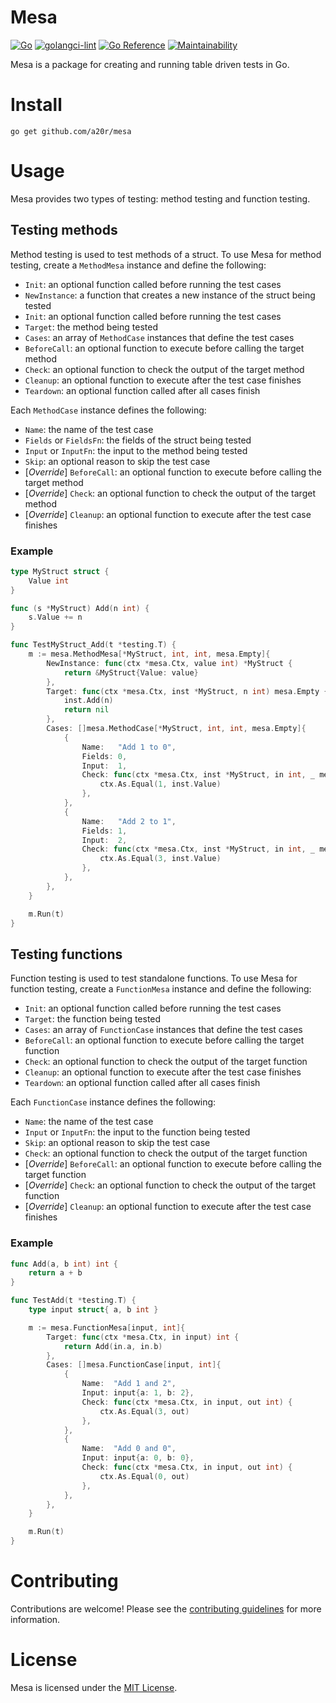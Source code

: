# Mesa
[![Go](https://github.com/a20r/mesa/actions/workflows/go.yml/badge.svg)](https://github.com/a20r/mesa/actions/workflows/go.yml)
[![golangci-lint](https://github.com/a20r/mesa/actions/workflows/golangci-lint.yml/badge.svg)](https://github.com/a20r/mesa/actions/workflows/golangci-lint.yml)
[![Go Reference](https://pkg.go.dev/badge/github.com/a20r/mesa.svg)](https://pkg.go.dev/github.com/a20r/mesa)
[![Maintainability](https://api.codeclimate.com/v1/badges/0d9a25e7619165faca9f/maintainability)](https://codeclimate.com/github/a20r/mesa/maintainability)

Mesa is a package for creating and running table driven tests in Go.

# Install
```
go get github.com/a20r/mesa
```

# Usage

Mesa provides two types of testing: method testing and function testing.

## Testing methods

Method testing is used to test methods of a struct. To use Mesa for method testing, create a `MethodMesa` instance and define the following:

- `Init`: an optional function called before running the test cases
- `NewInstance`: a function that creates a new instance of the struct being tested
- `Init`: an optional function called before running the test cases
- `Target`: the method being tested
- `Cases`: an array of `MethodCase` instances that define the test cases
- `BeforeCall`: an optional function to execute before calling the target method
- `Check`: an optional function to check the output of the target method
- `Cleanup`: an optional function to execute after the test case finishes
- `Teardown`: an optional function called after all cases finish

Each `MethodCase` instance defines the following:

- `Name`: the name of the test case
- `Fields` or `FieldsFn`: the fields of the struct being tested
- `Input` or `InputFn`: the input to the method being tested
- `Skip`: an optional reason to skip the test case
- [*Override*] `BeforeCall`: an optional function to execute before calling the target method
- [*Override*] `Check`: an optional function to check the output of the target method
- [*Override*] `Cleanup`: an optional function to execute after the test case finishes

### Example
```go
type MyStruct struct {
    Value int
}

func (s *MyStruct) Add(n int) {
    s.Value += n
}

func TestMyStruct_Add(t *testing.T) {
    m := mesa.MethodMesa[*MyStruct, int, int, mesa.Empty]{
        NewInstance: func(ctx *mesa.Ctx, value int) *MyStruct {
            return &MyStruct{Value: value}
        },
        Target: func(ctx *mesa.Ctx, inst *MyStruct, n int) mesa.Empty {
            inst.Add(n)
            return nil
        },
        Cases: []mesa.MethodCase[*MyStruct, int, int, mesa.Empty]{
            {
                Name:   "Add 1 to 0",
                Fields: 0,
                Input:  1,
                Check: func(ctx *mesa.Ctx, inst *MyStruct, in int, _ mesa.Empty) {
                    ctx.As.Equal(1, inst.Value)
                },
            },
            {
                Name:   "Add 2 to 1",
                Fields: 1,
                Input:  2,
                Check: func(ctx *mesa.Ctx, inst *MyStruct, in int, _ mesa.Empty) {
                    ctx.As.Equal(3, inst.Value)
                },
            },
        },
    }

    m.Run(t)
}
```

## Testing functions
Function testing is used to test standalone functions. To use Mesa for function testing, create a `FunctionMesa` instance and define the following:

- `Init`: an optional function called before running the test cases
- `Target`: the function being tested
- `Cases`: an array of `FunctionCase` instances that define the test cases
- `BeforeCall`: an optional function to execute before calling the target function
- `Check`: an optional function to check the output of the target function
- `Cleanup`: an optional function to execute after the test case finishes
- `Teardown`: an optional function called after all cases finish

Each `FunctionCase` instance defines the following:

- `Name`: the name of the test case
- `Input` or `InputFn`: the input to the function being tested
- `Skip`: an optional reason to skip the test case
- `Check`: an optional function to check the output of the target function
- [*Override*] `BeforeCall`: an optional function to execute before calling the target function
- [*Override*] `Check`: an optional function to check the output of the target function
- [*Override*] `Cleanup`: an optional function to execute after the test case finishes

### Example
```go
func Add(a, b int) int {
    return a + b
}

func TestAdd(t *testing.T) {
    type input struct{ a, b int }

    m := mesa.FunctionMesa[input, int]{
        Target: func(ctx *mesa.Ctx, in input) int {
            return Add(in.a, in.b)
        },
        Cases: []mesa.FunctionCase[input, int]{
            {
                Name:  "Add 1 and 2",
                Input: input{a: 1, b: 2},
                Check: func(ctx *mesa.Ctx, in input, out int) {
                    ctx.As.Equal(3, out)
                },
            },
            {
                Name:  "Add 0 and 0",
                Input: input{a: 0, b: 0},
                Check: func(ctx *mesa.Ctx, in input, out int) {
                    ctx.As.Equal(0, out)
                },
            },
        },
    }

    m.Run(t)
}
```

# Contributing

Contributions are welcome! Please see the [contributing guidelines](CONTRIBUTING.md) for more information.

# License

Mesa is licensed under the [MIT License](LICENSE).
